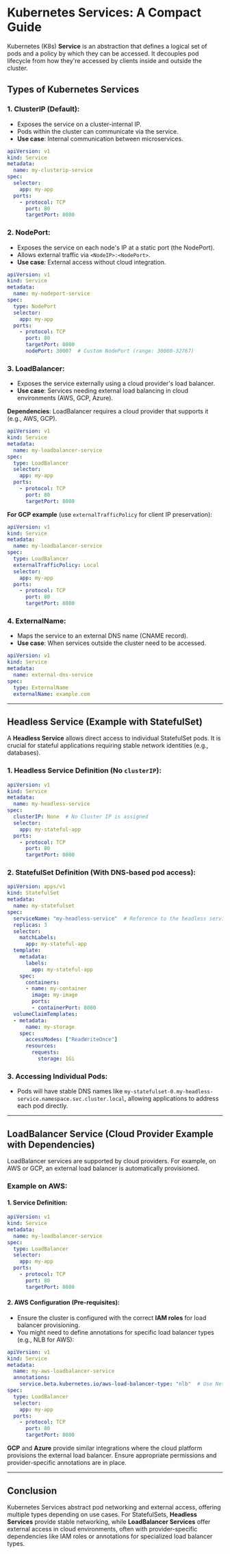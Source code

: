 
# Kubernetes Services: A Compact Guide

Kubernetes (K8s) **Service** is an abstraction that defines a logical set of pods and a policy by which they can be accessed. It decouples pod lifecycle from how they're accessed by clients inside and outside the cluster.

## Types of Kubernetes Services

### 1. ClusterIP (Default):
- Exposes the service on a cluster-internal IP.
- Pods within the cluster can communicate via the service.
- **Use case**: Internal communication between microservices.

```yaml
apiVersion: v1
kind: Service
metadata:
  name: my-clusterip-service
spec:
  selector:
    app: my-app
  ports:
    - protocol: TCP
      port: 80
      targetPort: 8080
```

### 2. NodePort:
- Exposes the service on each node's IP at a static port (the NodePort).
- Allows external traffic via `<NodeIP>:<NodePort>`.
- **Use case**: External access without cloud integration.

```yaml
apiVersion: v1
kind: Service
metadata:
  name: my-nodeport-service
spec:
  type: NodePort
  selector:
    app: my-app
  ports:
    - protocol: TCP
      port: 80
      targetPort: 8080
      nodePort: 30007  # Custom NodePort (range: 30000-32767)
```

### 3. LoadBalancer:
- Exposes the service externally using a cloud provider's load balancer.
- **Use case**: Services needing external load balancing in cloud environments (AWS, GCP, Azure).

**Dependencies**: LoadBalancer requires a cloud provider that supports it (e.g., AWS, GCP).

```yaml
apiVersion: v1
kind: Service
metadata:
  name: my-loadbalancer-service
spec:
  type: LoadBalancer
  selector:
    app: my-app
  ports:
    - protocol: TCP
      port: 80
      targetPort: 8080
```

**For GCP example** (use `externalTrafficPolicy` for client IP preservation):
```yaml
apiVersion: v1
kind: Service
metadata:
  name: my-loadbalancer-service
spec:
  type: LoadBalancer
  externalTrafficPolicy: Local
  selector:
    app: my-app
  ports:
    - protocol: TCP
      port: 80
      targetPort: 8080
```

### 4. ExternalName:
- Maps the service to an external DNS name (CNAME record).
- **Use case**: When services outside the cluster need to be accessed.

```yaml
apiVersion: v1
kind: Service
metadata:
  name: external-dns-service
spec:
  type: ExternalName
  externalName: example.com
```

---

## Headless Service (Example with StatefulSet)

A **Headless Service** allows direct access to individual StatefulSet pods. It is crucial for stateful applications requiring stable network identities (e.g., databases).

### 1. Headless Service Definition (No `clusterIP`):
```yaml
apiVersion: v1
kind: Service
metadata:
  name: my-headless-service
spec:
  clusterIP: None  # No Cluster IP is assigned
  selector:
    app: my-stateful-app
  ports:
    - protocol: TCP
      port: 80
      targetPort: 8080
```

### 2. StatefulSet Definition (With DNS-based pod access):
```yaml
apiVersion: apps/v1
kind: StatefulSet
metadata:
  name: my-statefulset
spec:
  serviceName: "my-headless-service"  # Reference to the headless service
  replicas: 3
  selector:
    matchLabels:
      app: my-stateful-app
  template:
    metadata:
      labels:
        app: my-stateful-app
    spec:
      containers:
      - name: my-container
        image: my-image
        ports:
        - containerPort: 8080
  volumeClaimTemplates:
  - metadata:
      name: my-storage
    spec:
      accessModes: ["ReadWriteOnce"]
      resources:
        requests:
          storage: 1Gi
```

### 3. Accessing Individual Pods:
- Pods will have stable DNS names like `my-statefulset-0.my-headless-service.namespace.svc.cluster.local`, allowing applications to address each pod directly.

---

## LoadBalancer Service (Cloud Provider Example with Dependencies)

LoadBalancer services are supported by cloud providers. For example, on AWS or GCP, an external load balancer is automatically provisioned.

### Example on AWS:

#### 1. Service Definition:
```yaml
apiVersion: v1
kind: Service
metadata:
  name: my-loadbalancer-service
spec:
  type: LoadBalancer
  selector:
    app: my-app
  ports:
    - protocol: TCP
      port: 80
      targetPort: 8080
```

#### 2. AWS Configuration (Pre-requisites):
- Ensure the cluster is configured with the correct **IAM roles** for load balancer provisioning.
- You might need to define annotations for specific load balancer types (e.g., NLB for AWS):

```yaml
apiVersion: v1
kind: Service
metadata:
  name: my-aws-loadbalancer-service
  annotations:
    service.beta.kubernetes.io/aws-load-balancer-type: "nlb"  # Use Network Load Balancer
spec:
  type: LoadBalancer
  selector:
    app: my-app
  ports:
    - protocol: TCP
      port: 80
      targetPort: 8080
```

**GCP** and **Azure** provide similar integrations where the cloud platform provisions the external load balancer. Ensure appropriate permissions and provider-specific annotations are in place.

---

## Conclusion

Kubernetes Services abstract pod networking and external access, offering multiple types depending on use cases. For StatefulSets, **Headless Services** provide stable networking, while **LoadBalancer Services** offer external access in cloud environments, often with provider-specific dependencies like IAM roles or annotations for specialized load balancer types.
